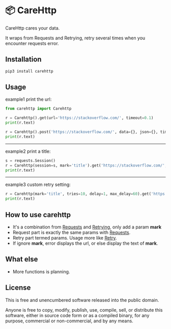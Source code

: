 📦 CareHttp
=======================

CareHttp cares your data.

It wraps from Requests and Retrying, retry several times when you encounter requests error.

Installation
-----

```bash
pip3 install carehttp
```

Usage
-----
example1 print the url:
```python
from carehttp import Carehttp

r = Carehttp().get(url='https://stackoverflow.com/', timeout=0.1)
print(r.text)

r = Carehttp().post('https://stackoverflow.com/', data={}, json={}, timeout=1)
print(r.text)
```
-----
example2 print a title:
```python
s = requests.Session()
r = Carehttp(session=s, mark='title').get('https://stackoverflow.com/', timeout=1)
print(r.text)
```
-----
example3 custom retry setting:
```python
r = Carehttp(mark='title', tries=10, delay=1, max_delay=60).get('https://stackoverflow.com/', timeout=1)
print(r.text)
```

How to use carehttp
--------------

- It's a combination from [Requests] and [Retrying], only add a param **mark**
- Request part is exactly the same params with [Requests].
- Retry part termed params. Usage more like [Retry].
- If ignore **mark**, error displays the url, or else display the text of **mark**.

What else
--------------

-   More functions is planning.

License
-------

This is free and unencumbered software released into the public domain.

Anyone is free to copy, modify, publish, use, compile, sell, or
distribute this software, either in source code form or as a compiled
binary, for any purpose, commercial or non-commercial, and by any means.

  [Retrying]: https://github.com/rholder/retrying
  [Retry]: https://github.com/invl/retry
  [Requests]: https://github.com/psf/requests

